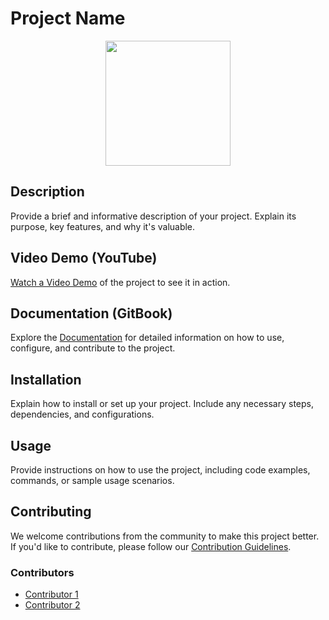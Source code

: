 # Project Name

<p align="center">
  <img src="logo.png" width="200">
</p>

## Description

Provide a brief and informative description of your project. Explain its purpose, key features, and why it's valuable.

## Video Demo (YouTube)

[Watch a Video Demo](https://www.youtube.com/your-video-link) of the project to see it in action.

## Documentation (GitBook)

Explore the [Documentation](https://www.gitbook-link.com) for detailed information on how to use, configure, and contribute to the project.

## Installation

Explain how to install or set up your project. Include any necessary steps, dependencies, and configurations.

## Usage

Provide instructions on how to use the project, including code examples, commands, or sample usage scenarios.

## Contributing

We welcome contributions from the community to make this project better. If you'd like to contribute, please follow our [Contribution Guidelines](CONTRIBUTING.md).

### Contributors

- [Contributor 1](https://github.com/contributor1)
- [Contributor 2](https://github.com/contributor2)



